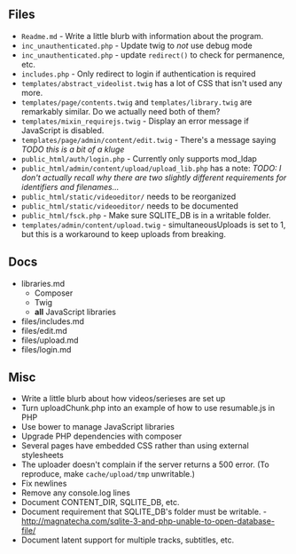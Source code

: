 ## Files
* `Readme.md` - Write a little blurb with information about the program.
* `inc_unauthenticated.php` - Update twig to *not* use debug mode
* `inc_unauthenticated.php` - update `redirect()` to check for permanence, etc.
* `includes.php` - Only redirect to login if authentication is required
* `templates/abstract_videolist.twig` has a lot of CSS that isn't used any more.
* `templates/page/contents.twig` and `templates/library.twig` are remarkably similar. Do we actually need both of them?
* `templates/mixin_requirejs.twig` - Display an error message if JavaScript is disabled.
* `templates/page/admin/content/edit.twig` - There's a message saying *TODO this is a bit of a kluge*
* `public_html/auth/login.php` - Currently only supports mod_ldap
* `public_html/admin/content/upload/upload_lib.php` has a note: *TODO: I don't actually recall why there are two slightly different requirements for identifiers and filenames...*
* `public_html/static/videoeditor/` needs to be reorganized
* `public_html/static/videoeditor/` needs to be documented
* `public_html/fsck.php` - Make sure SQLITE_DB is in a writable folder.
* `templates/admin/content/upload.twig` - simultaneousUploads is set to 1, but this is a workaround to keep uploads from breaking.

## Docs
* libraries.md
	* Composer
	* Twig
	* **all** JavaScript libraries
* files/includes.md
* files/edit.md
* files/upload.md
* files/login.md

## Misc
* Write a little blurb about how videos/serieses are set up
* Turn uploadChunk.php into an example of how to use resumable.js in PHP
* Use bower to manage JavaScript libraries
* Upgrade PHP dependencies with composer
* Several pages have embedded CSS rather than using external stylesheets
* The uploader doesn't complain if the server returns a 500 error. (To reproduce, make `cache/upload/tmp` unwritable.)
* Fix newlines
* Remove any console.log lines
* Document CONTENT_DIR, SQLITE_DB, etc.
* Document requirement that SQLITE_DB's folder must be writable. - http://magnatecha.com/sqlite-3-and-php-unable-to-open-database-file/
* Document latent support for multiple tracks, subtitles, etc.
